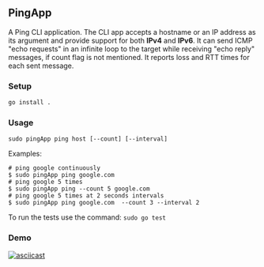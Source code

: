 ## PingApp

A Ping CLI application. The CLI app accepts a hostname or an IP address as its argument and provide support for  both <b>IPv4</b> and <b> IPv6</b>. It can send ICMP "echo requests" in an infinite loop to the target while receiving "echo reply" messages, if count flag is not mentioned. It reports loss and RTT times for each sent message.

### Setup

```bash
go install .

```
### Usage

```
sudo pingApp ping host [--count] [--interval] 
```
Examples:

```
# ping google continuously
$ sudo pingApp ping google.com
# ping google 5 times
$ sudo pingApp ping --count 5 google.com
# ping google 5 times at 2 seconds intervals
$ sudo pingApp ping google.com  --count 3 --interval 2
```



To run the tests use the command:
`sudo go test `

### Demo
[![asciicast](https://asciinema.org/a/6VT6StWYtUisZ7KbrLr7QMI1i.svg)](https://asciinema.org/a/6VT6StWYtUisZ7KbrLr7QMI1i)
